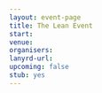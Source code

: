 ```yaml
---
layout: event-page
title: The Lean Event
start: 
venue: 
organisers: 
lanyrd-url: 
upcoming: false 
stub: yes
---
```


